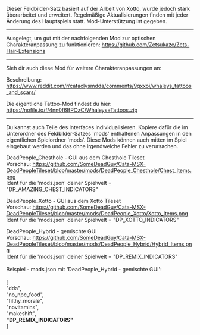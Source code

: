 Dieser Feldbilder-Satz basiert auf der Arbeit von Xotto, wurde jedoch stark überarbeitet und erweitert. Regelmäßige Aktualisierungen finden mit jeder Änderung des Hauptspiels statt. Mod-Unterstützung ist gegeben.

------------------------------------------------------------------------------------------------------------------

Ausgelegt, um gut mit der nachfolgenden Mod zur optischen Charakteranpassung zu funktionieren:
https://github.com/Zetsukaze/Zets-Hair-Extensions

------------------------------------------------------------------------------------------------------------------

Sieh dir auch diese Mod für weitere Charakteranpassungen an:

Beschreibung:
https://www.reddit.com/r/cataclysmdda/comments/9gxxoi/whaleys_tattoos_and_scars/

Die eigentliche Tattoo-Mod findest du hier:
https://nofile.io/f/4nn0f6BPOzC/Whaleys+Tattoos.zip

------------------------------------------------------------------------------------------------------------------

Du kannst auch Teile des Interfaces individualisieren. Kopiere dafür die im Unterordner des Feldbilder-Satzes 'mods' enthaltenen Anpassungen in den eigentlichen Spielordner 'mods'. Diese Mods können auch mitten im Spiel eingebaut werden und das ohne irgendwelche Fehler zu verursachen.


DeadPeople_Chesthole - GUI aus dem Chesthole Tileset<br/>
Vorschau: https://github.com/SomeDeadGuy/Cata-MSX-DeadPeopleTileset/blob/master/mods/DeadPeople_Chesthole/Chest_Items.png<br/>
Ident für die 'mods.json' deiner Spielwelt = "DP_AMAZING_CHEST_INDICATORS" 

DeadPeople_Xotto - GUI aus dem Xotto Tileset<br/>
Vorschau: https://github.com/SomeDeadGuy/Cata-MSX-DeadPeopleTileset/blob/master/mods/DeadPeople_Xotto/Xotto_Items.png<br/>
Ident für die 'mods.json' deiner Spielwelt = "DP_XOTTO_INDICATORS"

DeadPeople_Hybrid - gemischte GUI<br/>
Vorschau: https://github.com/SomeDeadGuy/Cata-MSX-DeadPeopleTileset/blob/master/mods/DeadPeople_Hybrid/Hybrid_Items.png<br/>
Ident für die 'mods.json' deiner Spielwelt = "DP_REMIX_INDICATORS"<br/>
<br/>
Beispiel - mods.json mit 'DeadPeople_Hybrid - gemischte GUI':<br/>
<br/>
[<br/>
  "dda",<br/>
  "no_npc_food",<br/>
  "filthy_morale",<br/>
  "novitamins",<br/>
  "makeshift",<br/>
  **"DP_REMIX_INDICATORS"**<br/>
]<br/>
